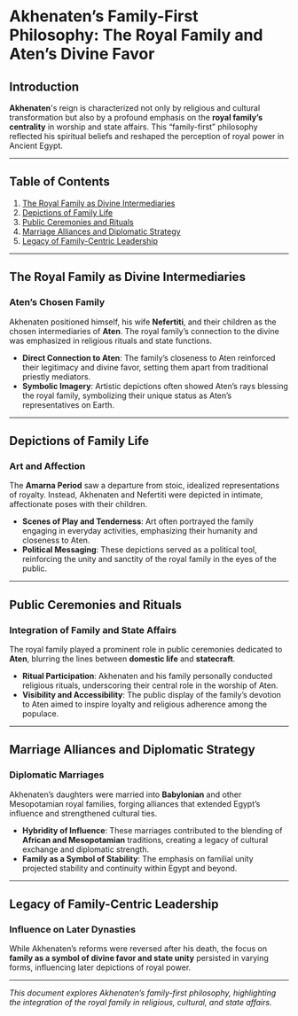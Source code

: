 # Akhenaten’s Family-First Philosophy: The Royal Family and Aten’s Divine Favor

## Introduction

**Akhenaten**'s reign is characterized not only by religious and cultural transformation but also by a profound emphasis on the **royal family’s centrality** in worship and state affairs. This “family-first” philosophy reflected his spiritual beliefs and reshaped the perception of royal power in Ancient Egypt.

---

## Table of Contents

1. [The Royal Family as Divine Intermediaries](#the-royal-family-as-divine-intermediaries)
2. [Depictions of Family Life](#depictions-of-family-life)
3. [Public Ceremonies and Rituals](#public-ceremonies-and-rituals)
4. [Marriage Alliances and Diplomatic Strategy](#marriage-alliances-and-diplomatic-strategy)
5. [Legacy of Family-Centric Leadership](#legacy-of-family-centric-leadership)

---

## The Royal Family as Divine Intermediaries

### Aten’s Chosen Family

Akhenaten positioned himself, his wife **Nefertiti**, and their children as the chosen intermediaries of **Aten**. The royal family’s connection to the divine was emphasized in religious rituals and state functions.

- **Direct Connection to Aten**: The family’s closeness to Aten reinforced their legitimacy and divine favor, setting them apart from traditional priestly mediators.
- **Symbolic Imagery**: Artistic depictions often showed Aten’s rays blessing the royal family, symbolizing their unique status as Aten’s representatives on Earth.

---

## Depictions of Family Life

### Art and Affection

The **Amarna Period** saw a departure from stoic, idealized representations of royalty. Instead, Akhenaten and Nefertiti were depicted in intimate, affectionate poses with their children.

- **Scenes of Play and Tenderness**: Art often portrayed the family engaging in everyday activities, emphasizing their humanity and closeness to Aten.
- **Political Messaging**: These depictions served as a political tool, reinforcing the unity and sanctity of the royal family in the eyes of the public.

---

## Public Ceremonies and Rituals

### Integration of Family and State Affairs

The royal family played a prominent role in public ceremonies dedicated to **Aten**, blurring the lines between **domestic life** and **statecraft**.

- **Ritual Participation**: Akhenaten and his family personally conducted religious rituals, underscoring their central role in the worship of Aten.
- **Visibility and Accessibility**: The public display of the family’s devotion to Aten aimed to inspire loyalty and religious adherence among the populace.

---

## Marriage Alliances and Diplomatic Strategy

### Diplomatic Marriages

Akhenaten’s daughters were married into **Babylonian** and other Mesopotamian royal families, forging alliances that extended Egypt’s influence and strengthened cultural ties.

- **Hybridity of Influence**: These marriages contributed to the blending of **African and Mesopotamian** traditions, creating a legacy of cultural exchange and diplomatic strength.
- **Family as a Symbol of Stability**: The emphasis on familial unity projected stability and continuity within Egypt and beyond.

---

## Legacy of Family-Centric Leadership

### Influence on Later Dynasties

While Akhenaten’s reforms were reversed after his death, the focus on **family as a symbol of divine favor and state unity** persisted in varying forms, influencing later depictions of royal power.

---

*This document explores Akhenaten’s family-first philosophy, highlighting the integration of the royal family in religious, cultural, and state affairs.*
